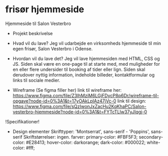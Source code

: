 # frisør hjemmeside
Hjemmeside til Salon Vesterbro

- Projekt beskrivelse

- Hvad vil du lave?
Jeg vil udarbejde en virksomheds hjemmeside til min egen frisør, Salon Vesterbro i Odense.

- Hvordan vil du lave det?
Jeg vil lave hjemmesiden med HTML, CSS og JS. 
Siden skal være en one-page til at starte med, med muligheder for en eller flere undersider til booking af tider eller lign.
Siden skal derudover nyttig information, indeholde billeder, kontaktformular og links til sociale medier. 

- Wireframe
(Se figma filler her)
link til wireframe her: https://www.figma.com/file/Z3lhMziM6LGjFDycP8p6Dr/wireframe-til-opgave?node-id=0%3A1&t=17yOAkLpIAz47jVc-0
link til design: https://www.figma.com/file/sQzIwonJxZacHu2KqKhaPC/Salon-vesterbro-hjemmeside?node-id=0%3A1&t=FYTcTLlw37yJIqgj-0

!Specifikationer!

- Design elementer
Skrifttyper: 'Montserrat', sans-serif - 'Poppins', sans-serif
Skriftstørrelser: ingen. 
farver:
primary-color: #FBF5F3;
secondary-color: #E28413;
hover-color: darkorange;
dark-color: #000022;
white-color: #fff;

